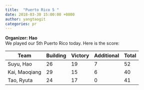 ```yaml
---
title:  "Puerto Rico 5 "
date: 2018-03-30 15:00:00 +0800
author: yangtaogit
categories: pr
---
```

**Organizer: Hao**  
We played our 5th Puerto Rico today. Here is the score: 

| Team          | Building | Victory | Additional | Total |
| ------------- | -------- | ------- | ---------- | ----- |
| Suyu, Hao     | 26       | 19      | 7          | 52    |
| Kai, Maoqiang | 29       | 15      | 6          | 40    |
| Tao, Ryuta    | 24       | 17      | 0          | 41    |
